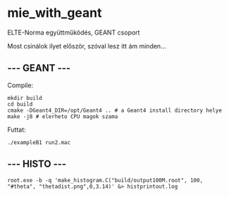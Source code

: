 # mie_with_geant
ELTE-Norma együttműködés, GEANT csoport

Most csinálok ilyet először, szóval lesz itt ám minden...

## --- GEANT ---

Compile:
```
mkdir build
cd build
cmake -DGeant4_DIR=/opt/Geant4 .. # a Geant4 install directory helye
make -j8 # elerheto CPU magok szama
```

Futtat:

`./exampleB1 run2.mac`

## --- HISTO ---

`root.exe -b -q 'make_histogram.C("build/output100M.root", 100, "#theta", "thetadist.png",0,3.14)' &> histprintout.log`
